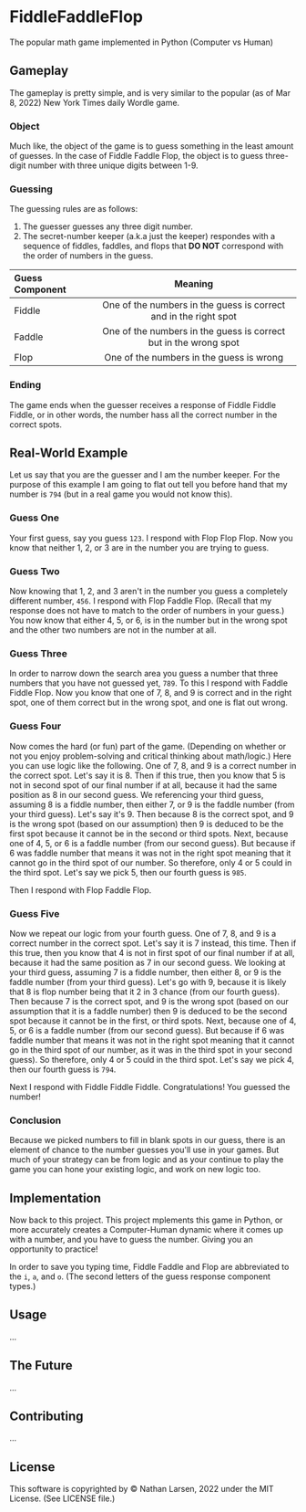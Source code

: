 # FiddleFaddleFlop
The popular math game implemented in Python (Computer vs Human)

## Gameplay
The gameplay is pretty simple, and is very similar to the popular (as of Mar 8, 2022) New York Times daily Wordle game.

### Object
Much like, the object of the game is to guess something in the least amount of guesses.
In the case of Fiddle Faddle Flop, the object is to guess three-digit number with three unique digits between 1-9.

### Guessing
The guessing rules are as follows:
1. The guesser guesses any three digit number.
2. The secret-number keeper (a.k.a just the keeper) respondes with a sequence of fiddles, faddles, and flops that **DO NOT** correspond with the order of numbers in the guess.

| Guess Component | Meaning |
| :---            |    :----:   |
| Fiddle          | One of the numbers in the guess is correct and in the right spot |
| Faddle       | One of the numbers in the guess is correct but in the wrong spot |
| Flop | One of the numbers in the guess is wrong |

### Ending
The game ends when the guesser receives a response of Fiddle Fiddle Fiddle, or in other words, the number hass all the correct number in the correct spots.

## Real-World Example

Let us say that you are the guesser and I am the number keeper.
For the purpose of this example I am going to flat out tell you before hand that my number is `794` (but in a real game you would not know this).

### Guess One
Your first guess, say you guess `123`.
I respond with Flop Flop Flop.
Now you know that neither 1, 2, or 3 are in the number you are trying to guess.

### Guess Two
Now knowing that 1, 2, and 3 aren't in the number you guess a completely different number, `456`.
I respond with Flop Faddle Flop. (Recall that my response does not have to match to the order of numbers in your guess.)
You now know that either 4, 5, or 6, is in the number but in the wrong spot and the other two numbers are not in the number at all.

### Guess Three
In order to narrow down the search area you guess a number that three numbers that you have not guessed yet, `789`.
To this I respond with Faddle Fiddle Flop.
Now you know that one of 7, 8, and 9 is correct and in the right spot, one of them correct but in the wrong spot, and one is flat out wrong.

### Guess Four
Now comes the hard (or fun) part of the game.
(Depending on whether or not you enjoy problem-solving and critical thinking about math/logic.)
Here you can use logic like the following.
One of 7, 8, and 9 is a correct number in the correct spot.
Let's say it is 8.
Then if this true, then you know that 5 is not in second spot of our final number if at all, because it had the same position as 8 in our second guess.
We referencing your third guess, assuming 8 is a fiddle number, then either 7, or 9 is the faddle number (from your third guess).
Let's say it's 9.
Then because 8 is the correct spot, and 9 is the wrong spot (based on our assumption) then 9 is deduced to be the first spot because it cannot be in the second or third spots.
Next, because one of 4, 5, or 6 is a faddle number (from our second guess).
But because if 6 was faddle number that means it was not in the right spot meaning that it cannot go in the third spot of our number.
So therefore, only 4 or 5 could in the third spot.
Let's say we pick 5, then our fourth guess is `985`.

Then I respond with Flop Faddle Flop.

### Guess Five
Now we repeat our logic from your fourth guess.
One of 7, 8, and 9 is a correct number in the correct spot.
Let's say it is 7 instead, this time.
Then if this true, then you know that 4 is not in first spot of our final number if at all, because it had the same position as 7 in our second guess.
We looking at your third guess, assuming 7 is a fiddle number, then either 8, or 9 is the faddle number (from your third guess).
Let's go with 9, because it is likely that 8 is flop number being that it 2 in 3 chance (from our fourth guess).
Then because 7 is the correct spot, and 9 is the wrong spot (based on our assumption that it is a faddle number) then 9 is deduced to be the second spot because it cannot be in the first, or third spots.
Next, because one of 4, 5, or 6 is a faddle number (from our second guess).
But because if 6 was faddle number that means it was not in the right spot meaning that it cannot go in the third spot of our number, as it was in the third spot in your second guess).
So therefore, only 4 or 5 could in the third spot.
Let's say we pick 4, then our fourth guess is `794`.

Next I respond with Fiddle Fiddle Fiddle.
Congratulations!
You guessed the number!

### Conclusion
Because we picked numbers to fill in blank spots in our guess, there is an element of chance to the number guesses you'll use in your games.
But much of your strategy can be from logic and as your continue to play the game you can hone your existing logic, and work on new logic too.


## Implementation
Now back to this project.
This project mplements this game in Python, or more accurately creates a Computer-Human dynamic where it comes up with a number, and you have to guess the number.
Giving you an opportunity to practice!

In order to save you typing time, Fiddle Faddle and Flop are abbreviated to the `i`, `a`, and `o`.
(The second letters of the guess response component types.)

## Usage

...

## The Future

...

## Contributing

...

## License

This software is copyrighted by © Nathan Larsen, 2022 under the MIT License.
(See LICENSE file.)
